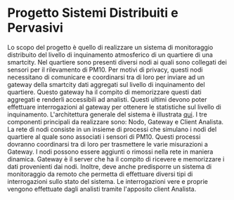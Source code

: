 # Progetto Sistemi Distribuiti e Pervasivi

Lo scopo del progetto è quello di realizzare un sistema di monitoraggio distribuito del livello di inquinamento atmosferico di un quartiere di una smartcity. Nel quartiere sono presenti diversi nodi ai quali sono collegati dei sensori per il rilevamento di PM10. Per motivi di privacy, questi nodi necessitano di comunicare e coordinarsi tra di loro per inviare ad un gateway della smartcity dati aggregati sul livello di inquinamento del quartiere. Questo gateway ha il compito di memorizzare questi dati aggregati e renderli accessibili ad analisti. Questi ultimi devono poter effettuare interrogazioni al gateway per ottenere le statistiche sul livello di inquinamento. L'architettura generale del sistema è illustrata [qui](https://github.com/gerardbaholli/SDP-project/blob/master/Progetto%20SDP%202020.pdf). I tre componenti principali da realizzare sono: Nodo, Gateway e Client Analista. La rete di nodi consiste in un insieme di processi che simulano i nodi del quartiere al quale sono associati i sensori di PM10. Questi processi dovranno coordinarsi tra di loro per trasmettere le varie misurazioni a Gateway. I nodi possono essere aggiunti o rimossi nella rete in maniera dinamica. Gateway è il server che ha il compito di ricevere e memorizzare i dati provenienti dai nodi. Inoltre, deve anche predisporre un sistema di monitoraggio da remoto che permetta di effettuare diversi tipi di interrogazioni sullo stato del sistema. Le interrogazioni vere e proprie vengono effettuate dagli analisti tramite l'apposito client Analista.
